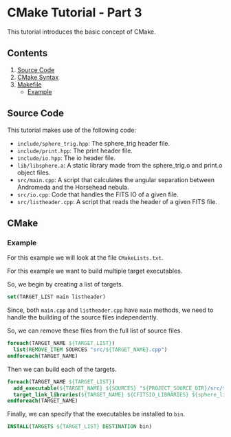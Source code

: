 # CMake Tutorial - Part 3

This tutorial introduces the basic concept of CMake.

## Contents

1. [Source Code](#Source-Code)
1. [CMake Syntax](#CMake-Syntax)
1. [Makefile](#Makefile)
   * [Example](#Example)

## Source Code

This tutorial makes use of the following code:

- `include/sphere_trig.hpp`: The sphere_trig header file.
- `include/print.hpp`: The print header file.
- `include/io.hpp`: The io header file.
- `lib/libsphere.a`: A static library made from the sphere_trig.o and print.o object files.
- `src/main.cpp`: A script that calculates the angular separation between Andromeda and the Horsehead nebula.
- `src/io.cpp`: Code that handles the FITS IO of a given file.
- `src/listheader.cpp`: A script that reads the header of a given FITS file.

## CMake

### Example

For this example we will look at the file `CMakeLists.txt`.

For this example we want to build multiple target executables.

So, we begin by creating a list of targets.

```cmake
set(TARGET_LIST main listheader)
```

Since, both `main.cpp` and `listheader.cpp` have `main` methods, we need to
handle the building of the source files independently.

So, we can remove these files from the full list of source files.

```cmake
foreach(TARGET_NAME ${TARGET_LIST})
  list(REMOVE_ITEM SOURCES "src/${TARGET_NAME}.cpp")
endforeach(TARGET_NAME)
```

Then we can build each of the targets.

```cmake
foreach(TARGET_NAME ${TARGET_LIST})
  add_executable(${TARGET_NAME} ${SOURCES} "${PROJECT_SOURCE_DIR}/src/${TARGET_NAME}.cpp")
  target_link_libraries(${TARGET_NAME} ${CFITSIO_LIBRARIES} ${sphere_lib})
endforeach(TARGET_NAME)
```

Finally, we can specify that the executables be installed to `bin`.

```cmake
INSTALL(TARGETS ${TARGET_LIST} DESTINATION bin)
```
